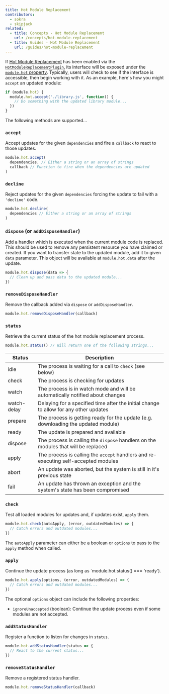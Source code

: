 ```yaml
---
title: Hot Module Replacement
contributors:
  - sokra
  - skipjack
related:
  - title: Concepts - Hot Module Replacement
    url: /concepts/hot-module-replacement
  - title: Guides - Hot Module Replacement
    url: /guides/hot-module-replacement
---
```


If [Hot Module Replacement](/concepts/hot-module-replacement) has been enabled via the [`HotModuleReplacementPlugin`](/plugins/hot-module-replacement-plugin), its interface will be exposed under the [`module.hot` property](/api/module-variables#module-hot-webpack-specific-). Typically, users will check to see if the interface is accessible, then begin working with it. As an example, here's how you might `accept` an updated module:

``` js
if (module.hot) {
  module.hot.accept('./library.js', function() {
    // Do something with the updated library module...
  })
}
```

The following methods are supported...


### `accept`

Accept updates for the given `dependencies` and fire a `callback` to react to those updates.

``` js
module.hot.accept(
  dependencies, // Either a string or an array of strings
  callback // Function to fire when the dependencies are updated
)
```


### `decline`

Reject updates for the given `dependencies` forcing the update to fail with a `'decline'` code.

``` js
module.hot.decline(
  dependencies // Either a string or an array of strings
)
```


### `dispose` (or `addDisposeHandler`)

Add a handler which is executed when the current module code is replaced. This should be used to remove any persistent resource you have claimed or created. If you want to transfer state to the updated module, add it to given `data` parameter. This object will be available at `module.hot.data` after the update.

``` js
module.hot.dispose(data => {
  // Clean up and pass data to the updated module...
})
```


### `removeDisposeHandler`

Remove the callback added via `dispose` or `addDisposeHandler`.

``` js
module.hot.removeDisposeHandler(callback)
```


### `status`

Retrieve the current status of the hot module replacement process.

``` js
module.hot.status() // Will return one of the following strings...
```

| Status      | Description                                                                            |
| ----------- | -------------------------------------------------------------------------------------- |
| idle        | The process is waiting for a call to `check` (see below)                               |
| check       | The process is checking for updates                                                    |
| watch       | The process is in watch mode and will be automatically notified about changes          |
| watch-delay | Delaying for a specified time after the initial change to allow for any other updates  |
| prepare     | The process is getting ready for the update (e.g. downloading the updated module)      |
| ready       | The update is prepared and available                                                   |
| dispose     | The process is calling the `dispose` handlers on the modules that will be replaced     |
| apply       | The process is calling the `accept` handlers and re-executing self-accepted modules    |
| abort       | An update was aborted, but the system is still in it's previous state                  |
| fail        | An update has thrown an exception and the system's state has been compromised          |


### `check`

Test all loaded modules for updates and, if updates exist, `apply` them.

``` js
module.hot.check(autoApply, (error, outdatedModules) => {
  // Catch errors and outdated modules...
})
```

The `autoApply` parameter can either be a boolean or `options` to pass to the `apply` method when called.


### `apply`

Continue the update process (as long as `module.hot.status() === 'ready').

``` js
module.hot.apply(options, (error, outdatedModules) => {
  // Catch errors and outdated modules...
})
```

The optional `options` object can include the following properties:

- `ignoreUnaccepted` (boolean): Continue the update process even if some modules are not accepted.


### `addStatusHandler`

Register a function to listen for changes in `status`.

``` js
module.hot.addStatusHandler(status => {
  // React to the current status...
})
```


### `removeStatusHandler`

Remove a registered status handler.

``` js
module.hot.removeStatusHandler(callback)
```
